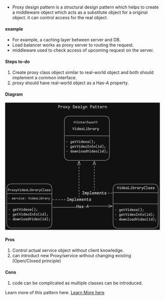 - Proxy design pattern is a structural design pattern which helps to create a middleware object which acts as a substitute object for a original object. it can control access for the real object.

#### example
- For example, a caching layer between server and DB.
- Load balancer works as proxy server to routing the request.
- middleware used to check access of upcoming request on the server.

#### Steps to-do
1. Create proxy class object similar to real-world object and both should implement a common interface.
2. proxy should have real-world object as a Has-A property.

#### Diagram
![Example Of Proxy Pattern](./ProxyDPExample.png)

#### Pros
1. Control actual service object without client knowledge.
2. can introduct new Proxy/service without changing existing (Open/Closed principle)

#### Cons
1. code can be complicated as multiple classes can be introduced.


Learn more of this pattern here. [Learn More here](https://refactoring.guru/design-patterns/proxy)